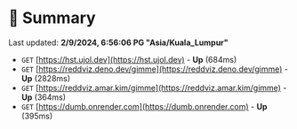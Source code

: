# 📖 Summary
Last updated: **2/9/2024, 6:56:06 PG "Asia/Kuala_Lumpur"**

- `GET` [https://hst.ujol.dev](https://hst.ujol.dev) - **Up** (684ms)
- `GET` [https://reddviz.deno.dev/gimme](https://reddviz.deno.dev/gimme) - **Up** (2828ms)
- `GET` [https://reddviz.amar.kim/gimme](https://reddviz.amar.kim/gimme) - **Up** (364ms)
- `GET` [https://dumb.onrender.com](https://dumb.onrender.com) - **Up** (395ms)
